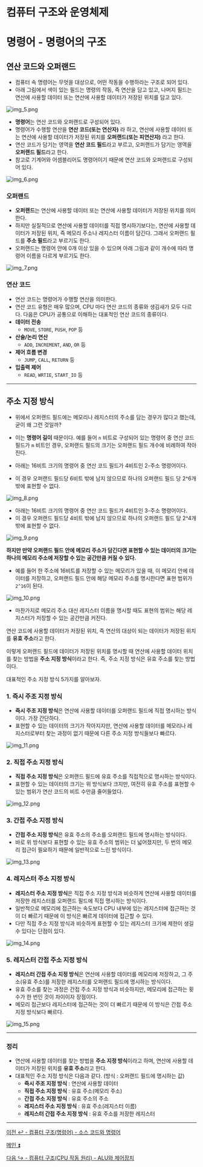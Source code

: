 # 컴퓨터 구조와 운영체제

# 명령어 - 명령어의 구조

## 연산 코드와 오퍼랜드

- 컴퓨터 속 명령어는 무엇을 대상으로, 어떤 작동을 수행하라는 구조로 되어 있다.
- 아래 그림에서 색이 있는 필드는 명령의 작동, 즉 연산을 담고 있고, 나머지 필드는 연산에 사용할 데이터 또는 연산에 사용할 데이터가 저장된 위치를 담고 있다.

![img_5.png](image/img_5.png)

- **명령어**는 연산 코드와 오퍼랜드로 구성되어 있다.
- 명령어가 수행할 연산을 **연산 코드(또는 연산자)** 라 하고, 연산에 사용할 데이터 또는 연산에 사용할 데이터가 저장된 위치를 **오퍼랜드(또는 피연산자)** 라고 한다.
- 연산 코드가 담기는 영역을 **연산 코드 필드**라고 부르고, 오퍼랜드가 담기는 영역을 **오퍼랜드 필드**라고 한다.
- 참고로 기계어와 어셈블리어도 명령어이기 때문에 연산 코드와 오퍼랜드로 구성되어 있다.

![img_6.png](image/img_6.png)

### 오퍼랜드

- **오퍼랜드**는 연산에 사용할 데이터 또는 연산에 사용할 데이터가 저장된 위치를 의미한다.
- 하지만 실질적으로 연산에 사용할 데이터를 직접 명시하기보다는, 연산에 사용할 데이터가 저장된 위치, 즉 메모리 주소나 레지스터 이름이 담긴다. 그래서 오퍼랜드 필드를
    **주소 필드**라고 부르기도 한다.
- 오퍼랜드는 명령어 안에 0개 이상 있을 수 있으며 아래 그림과 같이 개수에 따라 명령어 이름을 다르게 부르기도 한다.

![img_7.png](image/img_7.png)

### 연산 코드

- 연산 코드는 명령어가 수행할 연산을 의미한다.
- 연산 코드 유형은 매우 많으며, CPU 마다 연산 코드의 종류와 생김새가 모두 다르다. 다음은 CPU가 공통으로 이해하는 대표적인 연산 코드의 종류이다.
- **데이터 전송**
  - `MOVE`, `STORE`, `PUSH`, `POP` 등
- **산술/논리 연산**
  - `ADD`, `INCREMENT`, `AND`, `OR` 등
- **제어 흐름 변경**
  - `JUMP`, `CALL`, `RETURN` 등
- **입출력 제어**
  - `READ`, `WRTIE`, `START_IO` 등

---

## 주소 지정 방식

- 위에서 오퍼랜드 필드에는 메모리나 레지스터의 주소를 담는 경우가 많다고 했는데, 굳이 왜 그런 것일까?
- 이는 **명령어 길이** 때문이다. 예를 들어 `n` 비트로 구성되어 있는 명령어 중 연산 코드 필드가 `m` 비트인 경우, 오퍼랜드 필드의 크기는 오퍼랜드 필드 개수에 비례하여 작아진다.


- 아래는 16비트 크기의 명령어 중 연산 코드 필드가 4비트인 2-주소 명령어이다.
- 이 경우 오퍼랜드 필드당 6비트 밖에 남지 않으므로 하나의 오퍼랜드 필드 당 2^6개 밖에 표현할 수 없다.

![img_8.png](image/img_8.png)

- 아래는 16비트 크기의 명령어 중 연산 코드 필드가 4비트인 3-주소 명령어이다.
- 이 경우 오퍼랜드 필드당 4비트 밖에 남지 않으므로 하나의 오퍼랜드 필드 당 2^4개 밖에 표현할 수 없다.

![img_9.png](image/img_9.png)

**하지만 만약 오퍼랜드 필드 안에 메모리 주소가 담긴다면 표현할 수 있는 데이터의 크기는 하나의 메모리 주소에 저장할 수 있는 공간만큼 커질 수 있다.**

- 예를 들어 한 주소에 16비트를 저장할 수 있는 메모리가 있을 때, 이 메모리 안에 데이터를 저장하고, 오퍼랜드 필드 안에 해당 메모리 주소를 명시한다면
    표현 범위가 `2^16`이 된다.

![img_10.png](image/img_10.png)

- 마찬가지로 메모리 주소 대신 레지스터 이름을 명시할 때도 표현의 범위는 해당 레지스터가 저장할 수 있는 공간만큼 커진다.

연산 코드에 사용할 데이터가 저장된 위치, 즉 연산의 대상이 되는 데이터가 저장된 위치를 **유효 주소**라고 한다.

이렇게 오퍼랜드 필드에 데이터가 저장된 위치를 명시할 때 연산에 사용할 데이터 위치를 찾는 방법을 **주소 지정 방식**이라고 한다. 즉, 주소 지정 방식은 유효 주소를 찾는 방법이다.

대표적인 주소 지정 방식 5가지를 알아보자.

### 1. 즉시 주조 지정 방식

- **즉시 주조 지정 방식**은 연산에 사용할 데이터를 오퍼랜드 필드에 직접 명시하는 방식이다. 가장 간단하다.
- 표현할 수 있는 데이터의 크기가 작아지지만, 연산에 사용할 데이터를 메모리나 레지스터로부터 찾는 과정이 없기 때문에 다른 주소 지정 방식들보다 빠르다.

![img_11.png](image/img_11.png)

### 2. 직접 주소 지정 방식

- **직접 주소 지정 방식**은 오퍼랜드 필드에 유효 주소를 직접적으로 명시하는 방식이다.
- 표현할 수 있는 데이터의 크기는 위 방식보다 크지만, 여전히 유효 주소를 표현할 수 있는 범위가 연산 코드의 비트 수만큼 줄어들었다.

![img_12.png](image/img_12.png)

### 3. 간접 주소 지정 방식

- **간접 주소 지정 방식**은 유효 주소의 주소를 오퍼랜드 필드에 명시하는 방식이다.
- 바로 위 방식보다 표현할 수 있는 유효 주소의 범위는 더 넓어졌지만, 두 번의 메모리 접근이 필요하기 때문에 일반적으로 느린 방식이다.

![img_13.png](image/img_13.png)

### 4. 레지스터 주소 지정 방식

- **레지스터 주소 지정 방식**은 직접 주소 지정 방식과 비슷하게 연산에 사용할 데이터를 저장한 레지스터를 오퍼랜드 필드에 직접 명시하는 방식이다.
- 일반적으로 메모리에 접근하는 속도보다 CPU 내부에 있는 레지스터에 접근하는 것이 더 빠르기 때문에 이 방식은 빠르게 데이터에 접근할 수 있다.
- 다만 직접 주소 지정 방식과 비슷하게 표현할 수 있는 레지스터 크기에 제한이 생길 수 있다는 단점이 있다.

![img_14.png](image/img_14.png)

### 5. 레지스터 간접 주소 지정 방식

- **레지스터 간접 주소 지정 방식**은 연산에 사용할 데이터를 메모리에 저장하고, 그 주소(유효 주소)를 저장한 레지스터를 오퍼랜드 필드에 명시하는 방식이다.
- 유효 주소를 찾는 과정은 간접 주소 지정 방식과 비슷하지만, 메모리에 접근하는 횟수가 한 번인 것이 차이이자 장점이다.
- 메모리 접근보다 레지스터에 접근하는 것이 더 빠르기 때문에 이 방식은 간접 주소 지정 방식보다 빠르다.

![img_15.png](image/img_15.png)

---

### 정리

- 연산에 사용할 데이터를 찾는 방법을 **주소 지정 방식**이라고 하며, 연산에 사용할 데이터가 저장된 위치를 **유효 주소**라고 한다.
- 대표적인 주소 지정 방식은 다음과 같다. (방식 : 오퍼랜드 필드에 명시하는 값)
  - **즉시 주조 지정 방식** : 연산에 사용할 데이터
  - **직접 주소 지정 방식** : 유효 주소(메모리 주소)
  - **간접 주소 지정 방식** : 유효 주소의 주소
  - **레지스터 주소 지정 방식** : 유효 주소(레지스터 이름)
  - **레지스터 간접 주소 지정 방식** : 유효 주소를 저장한 레지스터

---

[이전 ↩️ - 컴퓨터 구조(명령어) - 소스 코드와 명령어](https://github.com/genesis12345678/TIL/blob/main/cs/command/SourceCode.md)

[메인 ⏫](https://github.com/genesis12345678/TIL/blob/main/cs/Main.md)

[다음 ↪️ - 컴퓨터 구조(CPU 작동 원리) - ALU와 제어장치](https://github.com/genesis12345678/TIL/blob/main/cs/cpu/ALU.md)